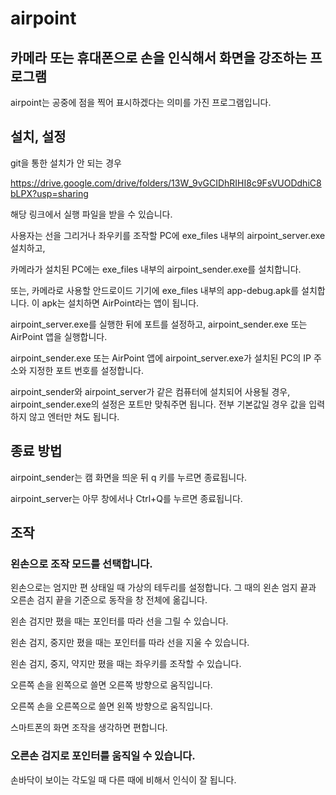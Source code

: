# airpoint

## 카메라 또는 휴대폰으로 손을 인식해서 화면을 강조하는 프로그램

airpoint는 공중에 점을 찍어 표시하겠다는 의미를 가진 프로그램입니다.

## 설치, 설정

git을 통한 설치가 안 되는 경우

https://drive.google.com/drive/folders/13W_9vGCIDhRIHI8c9FsVUODdhiC8bLPX?usp=sharing

해당 링크에서 실행 파일을 받을 수 있습니다.

사용자는 선을 그리거나 좌우키를 조작할 PC에
exe_files 내부의 airpoint_server.exe 설치하고,

카메라가 설치된 PC에는
exe_files 내부의 airpoint_sender.exe를 설치합니다.

또는, 카메라로 사용할 안드로이드 기기에
exe_files 내부의 app-debug.apk를 설치합니다.
이 apk는 설치하면 AirPoint라는 앱이 됩니다.

airpoint_server.exe를 실행한 뒤에 포트를 설정하고,
airpoint_sender.exe 또는 AirPoint 앱을 실행합니다.

airpoint_sender.exe 또는 AirPoint 앱에
airpoint_server.exe가 설치된 PC의 IP 주소와 지정한 포트 번호를 설정합니다.

airpoint_sender와 airpoint_server가 같은 컴퓨터에 설치되어 사용될 경우,
airpoint_sender.exe의 설정은 포트만 맞춰주면 됩니다.
전부 기본값일 경우 값을 입력하지 않고 엔터만 쳐도 됩니다.

## 종료 방법
airpoint_sender는 캠 화면을 띄운 뒤 q 키를 누르면 종료됩니다.

airpoint_server는 아무 창에서나 Ctrl+Q를 누르면 종료됩니다.

## 조작

### 왼손으로 조작 모드를 선택합니다.
왼손으로는 엄지만 편 상태일 때 가상의 테두리를 설정합니다.
그 때의 왼손 엄지 끝과 오른손 검지 끝을 기준으로 동작을 창 전체에 옮깁니다.

왼손 검지만 폈을 때는 포인터를 따라 선을 그릴 수 있습니다.

왼손 검지, 중지만 폈을 때는 포인터를 따라 선을 지울 수 있습니다.

왼손 검지, 중지, 약지만 폈을 때는 좌우키를 조작할 수 있습니다.

오른쪽 손을 왼쪽으로 쓸면 오른쪽 방향으로 움직입니다.

오른쪽 손을 오른쪽으로 쓸면 왼쪽 방향으로 움직입니다.

스마트폰의 화면 조작을 생각하면 편합니다.

### 오른손 검지로 포인터를 움직일 수 있습니다.

손바닥이 보이는 각도일 때 다른 때에 비해서 인식이 잘 됩니다.
